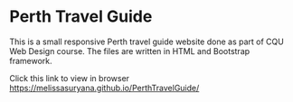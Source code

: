 # Perth Travel Guide

This is a small responsive Perth travel guide website done as part of CQU Web Design course.
The files are written in HTML and Bootstrap framework.

Click this link to view in browser
https://melissasuryana.github.io/PerthTravelGuide/

